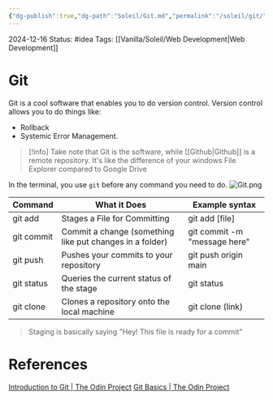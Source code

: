 ```yaml
---
{"dg-publish":true,"dg-path":"Soleil/Git.md","permalink":"/soleil/git/","created":"2024-12-16T20:52:28.109+08:00","updated":"2024-12-17T16:08:35.811+08:00"}
---
```


2024-12-16
Status: #idea
Tags: [[Vanilla/Soleil/Web Development\|Web Development]]
# Git

Git is a cool software that enables you to do version control.
Version control allows you to do things like:
- Rollback
- Systemic Error Management.

>[!info] Take note that Git is the software, while [[Github\|Github]] is a remote repository. It's like the difference of your windows File Explorer compared to Google Drive

In the terminal, you use `git` before any command you need to do.
![Git.png](/img/user/Vanilla/Files/Git.png)

| Command    | What it Does                                             | Example syntax               |
| ---------- | -------------------------------------------------------- | ---------------------------- |
| git add    | Stages a File for Committing                             | git add [file]               |
| git commit | Commit a change (something like put changes in a folder) | git commit -m "message here" |
| git push   | Pushes your commits to your repository                   | git push origin main         |
| git status | Queries the current status of the stage                  | git status                   |
| git clone  | Clones a repository onto the local machine               | git clone (link)             |
>Staging is basically saying "Hey! This file is ready for a commit"


# References
[Introduction to Git \| The Odin Project](https://www.theodinproject.com/lessons/foundations-introduction-to-git#git-local)
[Git Basics \| The Odin Project](https://www.theodinproject.com/lessons/foundations-git-basics)